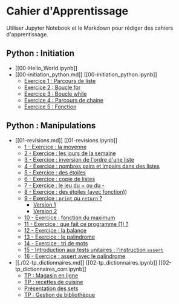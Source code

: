 # Cahier d'Apprentissage

Utiliser Jupyter Notebook et le Markdown pour rédiger des cahiers d'apprentissage.

## Python : Initiation

- [[00-Hello_World.ipynb]]
- [[00-initiation_python.md]] [[00-initiation_python.ipynb]]
  - [Exercice 1 : Parcours de liste](00-initiation_python.md#exercice-1--parcours-de-liste)
  - [Exercice 2 : Boucle for](00-initiation_python.md#exercice-2--boucle-for)
  - [Exercice 3 : Boucle while](00-initiation_python.md#exercice-3--boucle-while)
  - [Exercice 4 : Parcours de chaine](00-initiation_python.md#exercice-4--parcours-de-chaine)
  - [Exercice 5 : Fonction](00-initiation_python.md#exercice-5--fonction)

## Python : Manipulations

- [[01-revisions.md]] [[01-revisions.ipynb]]
  - [1 - Exercice : la moyenne](./01-revisions.md#1x--rexrcice--la-moyenne)
  - [2 - Exercice : les jours de la semaine](./01-revisions.md#2--exercice--les-jours-de-la-semaine)
  - [3 - Exercice : inversion de l'ordre d'une liste](./01-revisions.md#3--exercice--inversion-de-l-ordre-d-une-liste)
  - [4 - Exercice : nombres pairs et impairs dans des listes](./01-revisions.md#4--exercice--nombres-pairs-et-impairs-dans-des-listes)
  - [5 - Exercice : des étoiles](./01-revisions.md#5--exercice--des-étoiles)
  - [6 - Exercice : copie de listes](./01-revisions.md#6--exercice--copie-de-listes)
  - [7 - Exercice : le jeu du + ou du -](./01-revisions.md#7--exercice--le-jeu-du-+-ou-du--)
  - [8 - Exercice : des étoiles (avec fonction)](./01-revisions.md#8--exercice--des-étoiles--avec-fonction))
  - [9 - Exercice : `print` ou `return` ?](./01-revisions.md#9--exercice--print-ou--return-)
    - [Version 1](./01-revisions.md#version-1)
    - [Version 2](./01-revisions.md#version-2)
  - [10 - Exercice : fonction du maximum](./01-revisions.md#10--exercice--fonction-du-maximum)
  - [11 - Exercice : que fait ce programme (1) ?](./01-revisions.md#11--exercice--que-fait-ce-programme--1--)
  - [12 - Exercice : la balance](./01-revisions.md#12--exercice--la-balance)
  - [13 - Exercice : le palindrome](./01-revisions.md#13--exercice--le-palindrome)
  - [14 - Exercice : tri de mots](./01-revisions.md#14--exercice--tri-de-mots)
  - [15 - Introduction aux tests unitaires : l'instruction `assert`](./01-revisions.md#15--introduction-aux-tests-unitaires--l-instruction--assert-)
  - [16 - Exercice : assert avec le palindrome](./01-revisions.md#16--exercice--assert-avec-le-palindrome)
- [[./02-tp_dictionnaires.md]] [[02-tp_dictionnaires.ipynb]] [[02-tp_dictionnaires_corr.ipynb]]
  - [TP : Magasin en ligne](./02-tp_dictionnaires.md#tp--magasin-en-ligne)
  - [TP : recettes de cuisine](./02-tp_dictionnaires.md#tp--recettes-de-cuisine)
   - [Présentation des sets](./02-tp_dictionnaires.md#présentation-des-sets)
  - [TP : Gestion de bibliothèque](./02-tp_dictionnaires.md#tp--gestion-de-bibliothèque)

